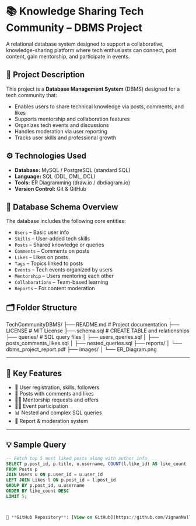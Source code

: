 # 📚 Knowledge Sharing Tech Community – DBMS Project

A relational database system designed to support a collaborative, knowledge-sharing platform where tech enthusiasts can connect, post content, gain mentorship, and participate in events.

## 📌 Project Description

This project is a **Database Management System** (DBMS) designed for a tech community that:
- Enables users to share technical knowledge via posts, comments, and likes
- Supports mentorship and collaboration features
- Organizes tech events and discussions
- Handles moderation via user reporting
- Tracks user skills and professional growth

## ⚙️ Technologies Used

- **Database:** MySQL / PostgreSQL (standard SQL)
- **Language:** SQL (DDL, DML, DCL)
- **Tools:** ER Diagramming (draw.io / dbdiagram.io)
- **Version Control:** Git & GitHub


## 🧱 Database Schema Overview

The database includes the following core entities:

- `Users` – Basic user info
- `Skills` – User-added tech skills
- `Posts` – Shared knowledge or queries
- `Comments` – Comments on posts
- `Likes` – Likes on posts
- `Tags` – Topics linked to posts
- `Events` – Tech events organized by users
- `Mentorship` – Users mentoring each other
- `Collaborations` – Team-based learning
- `Reports` – For content moderation

## 🗂️ Folder Structure
TechCommunityDBMS/
├── README.md # Project documentation
├── LICENSE # MIT License
├── schema.sql # CREATE TABLE and relationships
├── queries/ # SQL query files
│ ├── users_queries.sql
│ ├── posts_comments_likes.sql
│ ├── nested_queries.sql
├── reports/
│ └── dbms_project_report.pdf
├── images/
│ └── ER_Diagram.png


---

## 🧠 Key Features

- 👥 User registration, skills, followers
- 📝 Posts with comments and likes
- 🧑‍🏫 Mentorship requests and offers
- 🧑‍💻 Event participation
- 📊 Nested and complex SQL queries
- 🚨 Report & moderation system

---

## 💡 Sample Query

```sql
-- Fetch top 5 most liked posts along with author info
SELECT p.post_id, p.title, u.username, COUNT(l.like_id) AS like_count
FROM Posts p
JOIN Users u ON p.user_id = u.user_id
LEFT JOIN Likes l ON p.post_id = l.post_id
GROUP BY p.post_id, u.username
ORDER BY like_count DESC
LIMIT 5;



📂 **GitHub Repository**: [View on GitHub](https://github.com/VignanNallani/KNOWLEDGE-SHARING-TECH-COMMUNITY)



